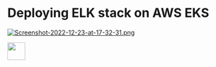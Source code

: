 # Deploying ELK stack on AWS EKS

[![Screenshot-2022-12-23-at-17-32-31.png](https://i.postimg.cc/nzrjYv6Z/Screenshot-2022-12-23-at-17-32-31.png)](https://postimg.cc/dkMVJTsS)

<img src="https://techtiefen.de/podlove/image/68747470733a2f2f7465636874696566656e2e64652f77702d636f6e74656e742f75706c6f6164732f656c61737469632e706e67/500/500/0/elasticsearch" width="40px" height="40px" />



<!-- MySQL => Databases => Tables => Rows/Columns
Elasticsearch => Indices(Index) => Types => Documents with Field -->
<!-- 
https://www.elastic.co/blog/what-is-an-elasticsearch-index -->

<!-- DB -- Index
Table -- Type
Row -- Documents
Column -- Fields -->

<!-- https://www.velotio.com/engineering-blog/elasticsearch-101-fundamentals-core-concepts#:~:text=Elasticsearch%20(ES)%20is%20a%20combination,capabilities%20with%20simple%20REST%20APIs. -->

<!-- https://www.elastic.co/guide/en/elasticsearch/reference/current/_mapping_concepts_across_sql_and_elasticsearch.html -->

